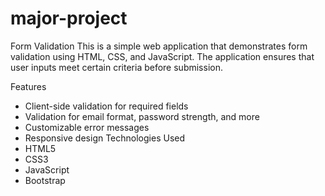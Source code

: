 # major-project
Form Validation
This is a simple web application that demonstrates form validation using HTML, CSS, and JavaScript. The application ensures that user inputs meet certain criteria before submission.

Features
* Client-side validation for required fields
* Validation for email format, password strength, and more
* Customizable error messages
* Responsive design
Technologies Used
* HTML5
* CSS3
* JavaScript
* Bootstrap
